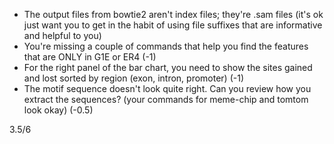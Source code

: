 - The output files from bowtie2 aren't index files; they're .sam files (it's ok just want you to get in the habit of using file suffixes that are informative and helpful to you) 
- You're missing a couple of commands that help you find the features that are ONLY in G1E or ER4 (-1)
- For the right panel of the bar chart, you need to show the sites gained and lost sorted by region (exon, intron, promoter) (-1)
- The motif sequence doesn't look quite right. Can you review how you extract the sequences? (your commands for meme-chip and tomtom look okay) (-0.5) 

3.5/6
